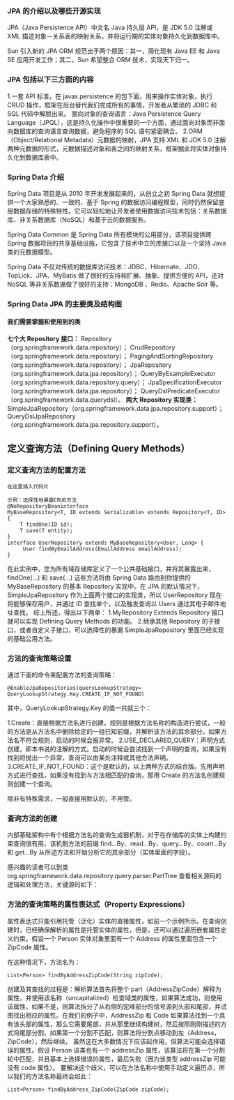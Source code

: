### JPA 的介绍以及哪些开源实现
JPA（Java Persistence API）中文名 Java 持久层 API，是 JDK 5.0 注解或 XML 描述对象－关系表的映射关系，并将运行期的实体对象持久化到数据库中。

Sun 引入新的 JPA ORM 规范出于两个原因：其一，简化现有 Java EE 和 Java SE 应用开发工作；其二，Sun 希望整合 ORM 技术，实现天下归一。

### JPA 包括以下三方面的内容
1.一套 API 标准，在 javax.persistence 的包下面，用来操作实体对象，执行 CRUD 操作，框架在后台替代我们完成所有的事情，开发者从繁琐的 JDBC 和 SQL 代码中解脱出来。
面向对象的查询语言：Java Persistence Query Language（JPQL），这是持久化操作中很重要的一个方面，通过面向对象而非面向数据库的查询语言查询数据，避免程序的 SQL 语句紧密耦合。
2.ORM（Object/Relational Metadata）元数据的映射，JPA 支持 XML 和 JDK 5.0 注解两种元数据的形式，元数据描述对象和表之间的映射关系，框架据此将实体对象持久化到数据库表中。

### Spring Data 介绍
Spring Data 项目是从 2010 年开发发展起来的，从创立之初 Spring Data 就想提供一个大家熟悉的、一致的、基于 Spring 的数据访问编程模型，同时仍然保留底层数据存储的特殊特性。它可以轻松地让开发者使用数据访问技术包括：关系数据库、非关系数据库（NoSQL）和基于云的数据服务。

Spring Data Common 是 Spring Data 所有模块的公用部分，该项目提供跨 Spring 数据项目的共享基础设施，它包含了技术中立的库接口以及一个坚持 Java 类的元数据模型。

Spring Data 不仅对传统的数据库访问技术：JDBC、Hibernate、JDO、TopLick、JPA、MyBatis 做了很好的支持和扩展、抽象、提供方便的 API，还对 NoSQL 等非关系数据做了很好的支持：MongoDB 、Redis、Apache Solr 等。


### Spring Data JPA 的主要类及结构图
#### 我们需要掌握和使用到的类
**七个大 Repository 接口：**
	Repository（org.springframework.data.repository）；
	CrudRepository（org.springframework.data.repository）；
	PagingAndSortingRepository（org.springframework.data.repository）；
	JpaRepository（org.springframework.data.jpa.repository）；
	QueryByExampleExecutor（org.springframework.data.repository.query）；
	JpaSpecificationExecutor（org.springframework.data.jpa.repository）；
	QueryDslPredicateExecutor（org.springframework.data.querydsl）。
**两大 Repository 实现类：**
	SimpleJpaRepository（org.springframework.data.jpa.repository.support）；
	QueryDslJpaRepository（org.springframework.data.jpa.repository.support）。
	
	
	
	
## 定义查询方法（Defining Query Methods）
### 定义查询方法的配置方法

```
在这里插入代码片
```
```
示例：选择性地暴露CRUD方法
@NoRepositoryBeaninterface
MyBaseRepository<T, ID extends Serializable> extends Repository<T, ID> {
    T findOne(ID id); 
    T save(T entity);
}
interface UserRepository extends MyBaseRepository<User, Long> {
     User findByEmailAddress(EmailAddress emailAddress);
}
```

在此实例中，您为所有域存储库定义了一个公共基础接口，并将其暴露出来，findOne(…) 和 save(…) 这些方法将由 Spring Data 路由到你提供的 MyBaseRepository 的基本 Repository 实现中。在 JPA 的默认情况下，SimpleJpaRepository 作为上面两个接口的实现类，所以 UserRepository 现在将能够保存用户，并通过 ID 查找单个，以及触发查询以 Users 通过其电子邮件地址查找。
综上所述，得出以下两单：
	1.MyRepository Extends Repository 接口就可以实现 Defining Query Methods 的功能。
	2.继承其他 Repository 的子接口，或者自定义子接口，可以选择性的暴漏 SimpleJpaRepository 里面已经实现的基础公用方法。

### 方法的查询策略设置
通过下面的命令来配置方法的查询策略：
```
@EnableJpaRepositories(queryLookupStrategy= QueryLookupStrategy.Key.CREATE_IF_NOT_FOUND)
```

其中，QueryLookupStrategy.Key 的值一共就三个：

1.Create：直接根据方法名进行创建，规则是根据方法名称的构造进行尝试，一般的方法是从方法名中删除给定的一组已知前缀，并解析该方法的其余部分。如果方法名不符合规则，启动的时候会报异常。
2.USE_DECLARED_QUERY：声明方式创建，即本书说的注解的方式。启动的时候会尝试找到一个声明的查询，如果没有找到将抛出一个异常，查询可以由某处注释或其他方法声明。
3.CREATE_IF_NOT_FOUND：这个是默认的，以上两种方式的结合版。先用声明方式进行查找，如果没有找到与方法相匹配的查询，那用 Create 的方法名创建规则创建一个查询。

除非有特殊需求，一般直接用默认的，不用管。


### 查询方法的创建
内部基础架构中有个根据方法名的查询生成器机制，对于在存储库的实体上构建约束查询很有用，该机制方法的前缀 find…By、read…By、query…By、count…By 和 get…By 从所述方法和开始分析它的其余部分（实体里面的字段）。

感兴趣的读者可以到类 org.springframework.data.repository.query.parser.PartTree 查看相关源码的逻辑和处理方法，关键源码如下：

### 方法的查询策略的属性表达式（Property Expressions）
属性表达式只能引用托管（泛化）实体的直接属性，如前一个示例所示。在查询创建时，已经确保解析的属性是托管实体的属性，但是，还可以通过遍历嵌套属性定义约束。假设一个 Person 实体对象里面有一个 Address 的属性里面包含一个 ZipCode 属性。

在这种情况下，方法名为：
```
List<Person> findByAddressZipCode(String zipCode);
```
创建及其查找的过程是：解析算法首先将整个 part（AddressZipCode）解释为属性，并使用该名称（uncapitalized）检查域类的属性，如果算法成功，则使用该属性，如果不是，则算法拆分了从右侧的驼峰部分的信号源到头部和尾部，并试图找出相应的属性。在我们的例子中，AddressZip 和 Code 如果算法找到一个具有该头部的属性，那么它需要尾部，并从那里继续构建树，然后按照刚刚描述的方式将尾部分割，如果第一个分割不匹配，则算法将分割点移动到左（Address，ZipCode），然后继续。
虽然这在大多数情况下应该起作用，但算法可能会选择错误的属性。假设 Person 该类也有一个 addressZip 属性，该算法将在第一个分割轮中匹配，并且基本上选择错误的属性，最后失败（因为该类型 addressZip 可能没有 code 属性）。
要解决这个歧义，可以在方法名称中使用手动定义遍历点，所以我们的方法名称最终会如此：
```
List<Person> findByAddress_ZipCode(ZipCode zipCode);
```





